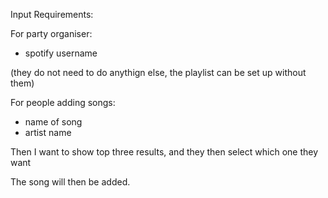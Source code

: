 Input Requirements:

For party organiser:
- spotify username

(they do not need to do anythign else, the playlist can be set up without them)

For people adding songs:
- name of song
- artist name

Then I want to show top three results, and they then select which one they want

The song will then be added.
